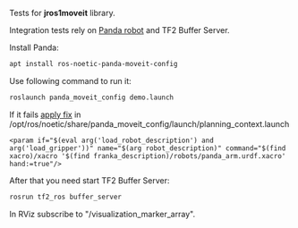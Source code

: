 Tests for **jros1moveit** library.

Integration tests rely on [Panda robot](https://github.com/ros-planning/panda_moveit_config) and TF2 Buffer Server.

Install Panda:

``` bash
apt install ros-noetic-panda-moveit-config
```

Use following command to run it:

``` bash
roslaunch panda_moveit_config demo.launch
```

If it fails [apply fix](https://answers.ros.org/question/384900/failed-to-lunch-this-command/) in /opt/ros/noetic/share/panda_moveit_config/launch/planning_context.launch

```
<param if="$(eval arg('load_robot_description') and arg('load_gripper'))" name="$(arg robot_description)" command="$(find xacro)/xacro '$(find franka_description)/robots/panda_arm.urdf.xacro' hand:=true"/>
```

After that you need start TF2 Buffer Server:

``` bash
rosrun tf2_ros buffer_server
```

In RViz subscribe to "/visualization_marker_array".
